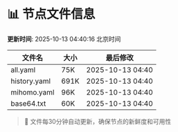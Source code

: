 # 📊 节点文件信息

**更新时间**: 2025-10-13 04:40:16 北京时间

| 文件名 | 大小 | 最后修改 |
|--------|------|----------|
| all.yaml | 75K | 2025-10-13 04:40 |
| history.yaml | 691K | 2025-10-13 04:40 |
| mihomo.yaml | 96K | 2025-10-13 04:40 |
| base64.txt | 60K | 2025-10-13 04:40 |

> 🔄 文件每30分钟自动更新，确保节点的新鲜度和可用性
